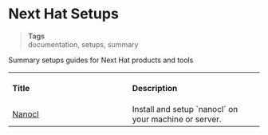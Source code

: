 <h1 id="nxtmdoc-meta-title">Next Hat Setups</h1>

<blockquote class="tags">
 <strong>Tags</strong>
 </br>
 <span id="nxtmdoc-meta-keywords">
  documentation, setups, summary
 </span>
</blockquote>

<p id="nxtmdoc-meta-description">
Summary setups guides for Next Hat products and tools
</p>

<table width="100%">
  <tr>
    <th align="left">
      <img class="nxtmdoc-delete" width="506" height="1" />
      <p>Title</p>
    </th>
    <th align="left">
      <img class="nxtmdoc-delete" width="506" height="1" />
      <p>Description</p>
    </th>
  </tr>
  <tr>
    <td>
      <a href="./nanocl/get-nanocl.md">Nanocl</a>
    </td>
    <td>
      Install and setup `nanocl` on your machine or server.
    </td>
  </tr>
</table>
